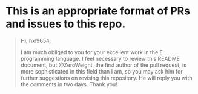 # This is an appropriate format of PRs and issues to this repo.  
> Hi, hxl9654,
> 
> I am much obliged to you for your excellent work in the E programming language. I feel necessary to review this README document, but @ZeroWeight, the first author of the pull request, is more sophisticated in this field than I am, so you may ask him for further suggestions on revising this repository. He will reply you with the comments in two days. Thank you!

